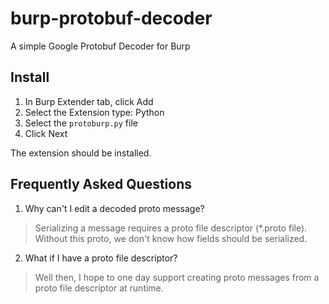 burp-protobuf-decoder
=====================

A simple Google Protobuf Decoder for Burp


Install
-------

1. In Burp Extender tab, click Add
2. Select the Extension type: Python
3. Select the `protoburp.py` file
4. Click Next

The extension should be installed.


Frequently Asked Questions
--------------------------

1. Why can't I edit a decoded proto message?

> Serializing a message requires a proto file descriptor (\*.proto file).
> Without this proto, we don't know how fields should be serialized.

2. What if I have a proto file descriptor?

> Well then, I hope to one day support creating proto messages from a proto
> file descriptor at runtime.
